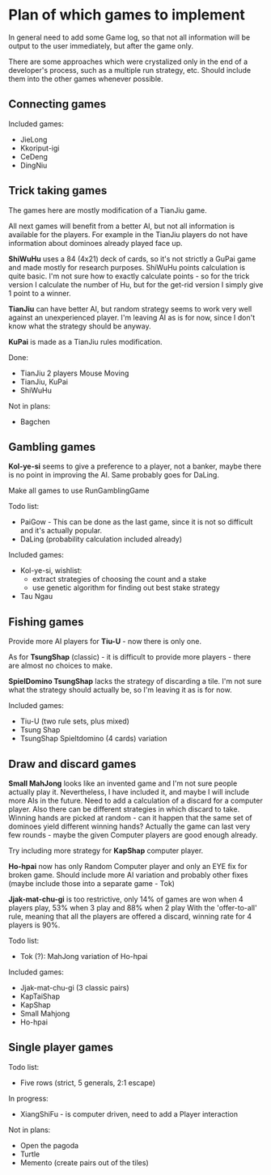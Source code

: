 # Plan of which games to implement

In general need to add some Game log, so that not all information will be output to the user immediately, but after 
the game only.

There are some approaches which were crystalized only in the end of a developer's process, such as a multiple run 
strategy, etc. 
Should include them into the other games whenever possible.

## Connecting games

Included games:

 - JieLong
 - Kkoriput-igi
 - CeDeng
 - DingNiu


## Trick taking games

The games here are mostly modification of a TianJiu game.

All next games will benefit from a better AI, but not all information is available for the players.
For example in the TianJiu players do not have information about dominoes already played face up.

**ShiWuHu** uses a 84 (4x21) deck of cards, so it's not strictly a GuPai game and made mostly for research purposes.
ShiWuHu points calculation is quite basic.
I'm not sure how to exactly calculate points - so for the trick version I calculate the number of Hu, but for the 
get-rid version I simply give 1 point to a winner.

**TianJiu** can have better AI, but random strategy seems to work very well against an unexperienced player.
I'm leaving AI as is for now, since I don't know what the strategy should be anyway.

**KuPai** is made as a TianJiu rules modification.

Done:

 - TianJiu 2 players Mouse Moving
 - TianJiu, KuPai
 - ShiWuHu

Not in plans:

 - Bagchen

## Gambling games

**Kol-ye-si** seems to give a preference to a player, not a banker, maybe there is no point in improving the AI. 
Same probably goes for DaLing.

Make all games to use RunGamblingGame

Todo list:

 - PaiGow - This can be done as the last game, since it is not so difficult and it's actually popular.
 - DaLing (probability calculation included already)

Included games:
 
 - Kol-ye-si, wishlist:
     - extract strategies of choosing the count and a stake
     - use genetic algorithm for finding out best stake strategy
 - Tau Ngau

## Fishing games

Provide more AI players for **Tiu-U** - now there is only one.

As for **TsungShap** (classic) - it is difficult to provide more players - there are almost no choices to make.

**SpielDomino TsungShap** lacks the strategy of discarding a tile.
I'm not sure what the strategy should actually be, so I'm leaving it as is for now.

Included games:

 - Tiu-U (two rule sets, plus mixed)
 - Tsung Shap
 - TsungShap Spieltdomino (4 cards) variation
  
## Draw and discard games

**Small MahJong** looks like an invented game and I'm not sure people actually play it.
Nevertheless, I have included it, and maybe I will include more AIs in the future.
Need to add a calculation of a discard for a computer player.
Also there can be different strategies in which discard to take.
Winning hands are picked at random - can it happen that the same set of dominoes yield different winning hands?
Actually the game can last very few rounds - maybe the given Computer players are good enough already.

Try including more strategy for **KapShap** computer player.

**Ho-hpai** now has only Random Computer player and only an EYE fix for broken game.
Should include more AI variation and probably other fixes (maybe include those into a separate game - Tok)

**Jjak-mat-chu-gi** is too restrictive, only 14% of games are won when 4 players play, 53% when 3 play and 88% when 2 play
With the 'offer-to-all' rule, meaning that all the players are offered a discard, winning rate for 4 players is 90%.

Todo list:

 - Tok (?): MahJong variation of Ho-hpai 
 
Included games:

 - Jjak-mat-chu-gi (3 classic pairs)
 - KapTaiShap
 - KapShap
 - Small Mahjong
 - Ho-hpai
 
## Single player games

Todo list:

 - Five rows (strict, 5 generals, 2:1 escape)

In progress: 

 - XiangShiFu - is computer driven, need to add a Player interaction 

Not in plans:

 - Open the pagoda
 - Turtle
 - Memento (create pairs out of the tiles)
